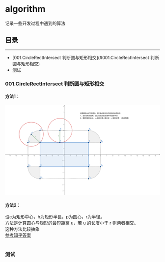 # algorithm
记录一些开发过程中遇到的算法
## 目录 <br>
****
* [001.CircleRectIntersect 判断圆与矩形相交](#001.CircleRectIntersect 判断圆与矩形相交)
* [测试](测试)

### 001.CircleRectIntersect 判断圆与矩形相交
#### 方法1：<br>
![image](Assets/001CircleRectIntersect/geogebra-export.png)
  
#### 方法2：<br>
设c为矩形中心，h为矩形半長，p为圆心，r为半径。<br>
方法是计算圆心与矩形的最短距离 u，若 u 的长度小于 r 则两者相交。<br>
这种方法比较抽象<br>
[参考知乎答案](https://www.zhihu.com/question/24251545) <br>
<br>

### 测试
